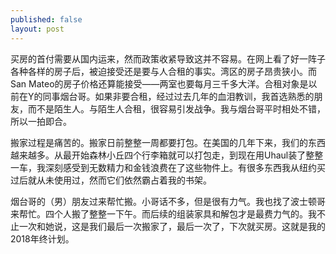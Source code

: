```yaml
---
published: false
layout: post
---
```

买房的首付需要从国内运来，然而政策收紧导致这并不容易。在网上看了好一阵子各种各样的房子后，被迫接受还是要与人合租的事实。湾区的房子昂贵狭小。而San Mateo的房子价格还算能接受——两室也要每月三千多大洋。合租对象是以前在Y的同事烟台哥。如果非要合租，经过过去几年的血泪教训，我首选熟悉的朋友，而不是陌生人。与陌生人合租，很容易引发战争。我与烟台哥平时相处不错，所以一拍即合。

搬家过程是痛苦的。搬家日前整整一周都要打包。在美国的几年下来，我们的东西越来越多。从最开始森林小丘四个行李箱就可以打包走，到现在用Uhaul装了整整一车，我深刻感受到无数精力和金钱浪费在了这些物件上。有很多东西我从纽约买过后就从未使用过，然而它们依然霸占着我的书架。

烟台哥的（男）朋友过来帮忙搬。小哥话不多，但是很有力气。我也找了波士顿哥来帮忙。四个人搬了整整一下午。而后续的组装家具和解包才是最费力气的。我不止一次和她说，这是我们最后一次搬家了，最后一次了，下次就买房。这就是我的2018年终计划。
